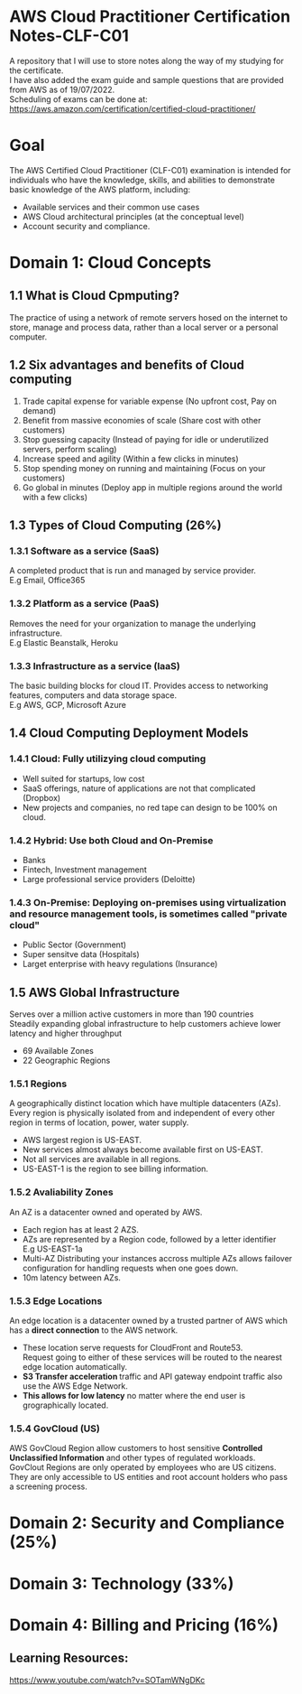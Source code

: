 # AWS Cloud Practitioner Certification Notes-CLF-C01
 A repository that I will use to store notes along the way of my studying for the certificate.<br>
 I have also added the exam guide and sample questions that are provided from AWS as of 19/07/2022.
 <br> Scheduling of exams can be done at: https://aws.amazon.com/certification/certified-cloud-practitioner/
# Goal
The AWS Certified Cloud Practitioner (CLF-C01) examination is intended for individuals who have the knowledge,
skills, and abilities to demonstrate basic knowledge of the AWS platform, including:
- Available services and their common use cases
- AWS Cloud architectural principles (at the conceptual level)
- Account security and compliance.

# Domain 1: Cloud Concepts
## 1.1 What is Cloud Cpmputing?
The practice of using a network of remote servers hosed on the internet to store, manage and process data, rather than a local server or a personal computer.
## 1.2 Six advantages and benefits of Cloud computing
1. Trade capital expense for variable expense (No upfront cost, Pay on demand)
2. Benefit from massive economies of scale (Share cost with other customers)
3. Stop guessing capacity (Instead of paying for idle or underutilized servers, perform scaling)
4. Increase speed and agility (Within a few clicks in minutes)
5. Stop spending money on running and maintaining (Focus on your customers)
6. Go global in minutes (Deploy app in multiple regions around the world with a few clicks)
## 1.3 Types of Cloud Computing (26%)
### 1.3.1 Software as a service (SaaS)
A completed product that is run and managed by service provider. <br>
E.g Email,  Office365
### 1.3.2 Platform as a service (PaaS)
Removes the need for your organization to manage the underlying infrastructure. <br>
E.g Elastic Beanstalk, Heroku
### 1.3.3 Infrastructure as a service (IaaS)
The basic building blocks for cloud IT. Provides access to networking features, computers and data storage space.<br>
E.g AWS, GCP, Microsoft Azure 
## 1.4 Cloud Computing Deployment Models
### 1.4.1 Cloud: Fully utilizying cloud computing
- Well suited for startups, low cost
- SaaS offerings, nature of applications are not that complicated (Dropbox)
- New projects and companies, no red tape can design to be 100% on cloud.
### 1.4.2 Hybrid: Use both  Cloud and On-Premise
- Banks
- Fintech, Investment management
- Large professional service providers (Deloitte)
### 1.4.3 On-Premise: Deploying on-premises using virtualization and resource management tools, is sometimes called "private cloud"
- Public Sector (Government)
- Super sensitve data (Hospitals)
- Larget enterprise with heavy regulations (Insurance)
## 1.5 AWS Global Infrastructure
Serves over a million active customers in more than 190 countries <br>
Steadily expanding global infrastructure to help customers achieve lower latency and higher throughput
- 69 Available Zones
- 22 Geographic Regions
### 1.5.1 Regions
A geographically distinct location which have multiple datacenters (AZs).<br>
Every region is physically isolated from and independent of every other region in terms of location, power, water supply.
- AWS largest region is US-EAST.
- New services almost always become available first on US-EAST.
- Not all services are available in all regions.
- US-EAST-1 is the region to see billing information.
### 1.5.2 Avaliability Zones
An AZ is a datacenter owned and operated by AWS.<br>
- Each region has at least 2 AZS.
- AZs are represented by a Region code, followed by a letter identifier<br>
E.g US-EAST-1a <br>
- Multi-AZ Distributing your instances accross multiple AZs allows failover configuration for handling requests when one goes down.
- 10m latency between AZs.
### 1.5.3 Edge Locations
An edge location is a datacenter owned by a trusted partner of AWS which has a <b>direct connection</b> to the AWS network.<br>
- These location serve requests for CloudFront and Route53.<br>
Request going to either of these services will be routed to the nearest edge location automatically.<br>
- <b>S3 Transfer acceleration </b> traffic and API gateway endpoint traffic also use the AWS Edge Network.<br>
- <b> This allows for low latency</b> no matter where the  end user is grographically located.
### 1.5.4 GovCloud (US)
AWS GovCloud Region allow customers to host sensitive <b>Controlled Unclassified Information</b> and other types of regulated workloads.<br>
GovClout Regions are only operated by employees who are US citizens.<br>
They are only accessible to US entities and root account holders who pass a screening process.
# Domain 2:  Security and Compliance (25%)

# Domain 3: Technology (33%)

# Domain 4: Billing and Pricing (16%)


## Learning Resources:
https://www.youtube.com/watch?v=SOTamWNgDKc
